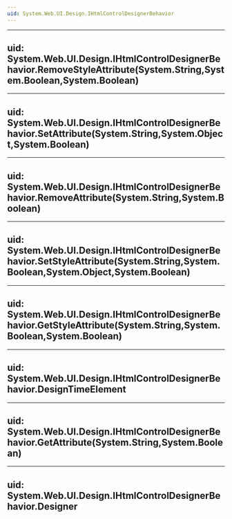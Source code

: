 ```yaml
---
uid: System.Web.UI.Design.IHtmlControlDesignerBehavior
---
```


---
uid: System.Web.UI.Design.IHtmlControlDesignerBehavior.RemoveStyleAttribute(System.String,System.Boolean,System.Boolean)
---

---
uid: System.Web.UI.Design.IHtmlControlDesignerBehavior.SetAttribute(System.String,System.Object,System.Boolean)
---

---
uid: System.Web.UI.Design.IHtmlControlDesignerBehavior.RemoveAttribute(System.String,System.Boolean)
---

---
uid: System.Web.UI.Design.IHtmlControlDesignerBehavior.SetStyleAttribute(System.String,System.Boolean,System.Object,System.Boolean)
---

---
uid: System.Web.UI.Design.IHtmlControlDesignerBehavior.GetStyleAttribute(System.String,System.Boolean,System.Boolean)
---

---
uid: System.Web.UI.Design.IHtmlControlDesignerBehavior.DesignTimeElement
---

---
uid: System.Web.UI.Design.IHtmlControlDesignerBehavior.GetAttribute(System.String,System.Boolean)
---

---
uid: System.Web.UI.Design.IHtmlControlDesignerBehavior.Designer
---
